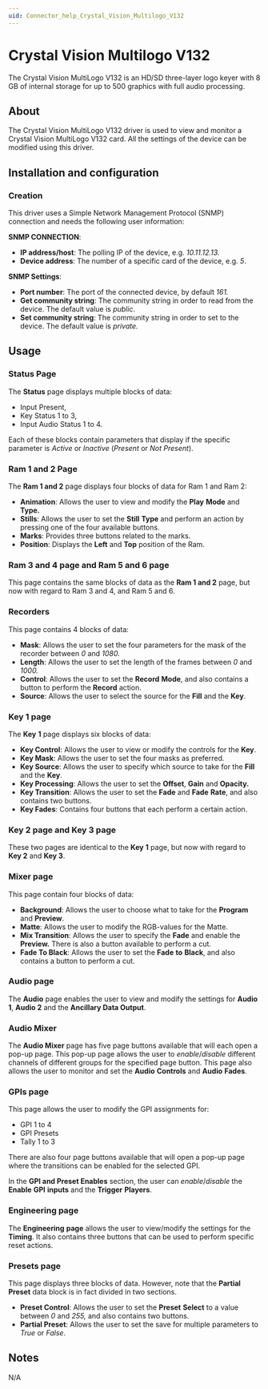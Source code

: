```yaml
---
uid: Connector_help_Crystal_Vision_Multilogo_V132
---
```


# Crystal Vision Multilogo V132

The Crystal Vision MultiLogo V132 is an HD/SD three-layer logo keyer with 8 GB of internal storage for up to 500 graphics with full audio processing.

## About

The Crystal Vision MultiLogo V132 driver is used to view and monitor a Crystal Vision MultiLogo V132 card. All the settings of the device can be modified using this driver.

## Installation and configuration

### Creation

This driver uses a Simple Network Management Protocol (SNMP) connection and needs the following user information:

**SNMP CONNECTION**:

- **IP address/host**: The polling IP of the device, e.g. *10.11.12.13.*
- **Device address**: The number of a specific card of the device, e.g. *5*.

**SNMP Settings**:

- **Port number**: The port of the connected device, by default *161.*
- **Get community string**: The community string in order to read from the device. The default value is *public*.
- **Set community string**: The community string in order to set to the device. The default value is *private.*

## Usage

### Status Page

The **Status** page displays multiple blocks of data:

- Input Present,
- Key Status 1 to 3,
- Input Audio Status 1 to 4.

Each of these blocks contain parameters that display if the specific parameter is *Active* or *Inactive* (*Present* or *Not Present*).

### Ram 1 and 2 Page

The **Ram 1 and 2** page displays four blocks of data for Ram 1 and Ram 2:

- **Animation**: Allows the user to view and modify the **Play** **Mode** and **Type.**
- **Stills**: Allows the user to set the **Still** **Type** and perform an action by pressing one of the four available buttons.
- **Marks**: Provides three buttons related to the marks.
- **Position**: Displays the **Left** and **Top** position of the Ram.

### Ram 3 and 4 page and Ram 5 and 6 page

This page contains the same blocks of data as the **Ram 1 and 2** page, but now with regard to Ram 3 and 4, and Ram 5 and 6.

### Recorders

This page contains 4 blocks of data:

- **Mask**: Allows the user to set the four parameters for the mask of the recorder between *0* and *1080.*
- **Length**: Allows the user to set the length of the frames between *0* and *1000.*
- **Control**: Allows the user to set the **Record** **Mode**, and also contains a button to perform the **Record** action.
- **Source**: Allows the user to select the source for the **Fill** and the **Key**.

### Key 1 page

The **Key** **1** page displays six blocks of data:

- **Key Control**: Allows the user to view or modify the controls for the **Key**.
- **Key Mask**: Allows the user to set the four masks as preferred.
- **Key Source**: Allows the user to specify which source to take for the **Fill** and the **Key**.
- **Key Processing**: Allows the user to set the **Offset**, **Gain** and **Opacity.**
- **Key Transition**: Allows the user to set the **Fade** and **Fade** **Rate**, and also contains two buttons.
- **Key Fades**: Contains four buttons that each perform a certain action.

### Key 2 page and Key 3 page

These two pages are identical to the **Key** **1** page, but now with regard to **Key 2** and **Key 3**.

### Mixer page

This page contain four blocks of data:

- **Background**: Allows the user to choose what to take for the **Program** and **Preview**.
- **Matte**: Allows the user to modify the RGB-values for the Matte.
- **Mix Transition**: Allows the user to specify the **Fade** and enable the **Preview.** There is also a button available to perform a cut.
- **Fade To Black**: Allows the user to set the **Fade** **to** **Black**, and also contains a button to perform a cut.

### Audio page

The **Audio** page enables the user to view and modify the settings for **Audio 1**, **Audio 2** and the **Ancillary Data Output**.

### Audio Mixer

The **Audio Mixer** page has five page buttons available that will each open a pop-up page. This pop-up page allows the user to *enable*/*disable* different channels of different groups for the specified page button.
This page also allows the user to monitor and set the **Audio** **Controls** and **Audio** **Fades**.

### GPIs page

This page allows the user to modify the GPI assignments for:

- GPI 1 to 4
- GPI Presets
- Tally 1 to 3

There are also four page buttons available that will open a pop-up page where the transitions can be enabled for the selected GPI.

In the **GPI and Preset Enables** section, the user can *enable*/*disable* the **Enable** **GPI** **inputs** and the **Trigger** **Players**.

### Engineering page

The **Engineering** **page** allows the user to view/modify the settings for the **Timing**. It also contains three buttons that can be used to perform specific reset actions.

### Presets page

This page displays three blocks of data. However, note that the **Partial Preset** data block is in fact divided in two sections.

- **Preset Control**: Allows the user to set the **Preset** **Select** to a value between *0* and *255,* and also contains two buttons.
- **Partial Preset**: Allows the user to set the save for multiple parameters to *True* or *False*.

## Notes

N/A
